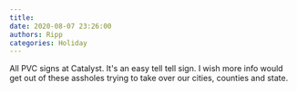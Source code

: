 ```yaml
---
title: 
date: 2020-08-07 23:26:00
authors: Ripp
categories: Holiday
---
```


 All PVC signs at Catalyst. It's an easy tell tell sign. 
I wish more info would get out of these assholes trying to take over our cities, counties and state.